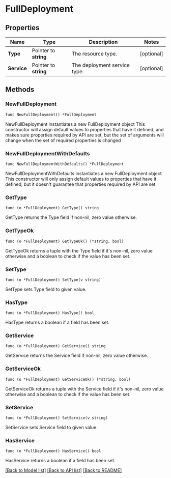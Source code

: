 # FullDeployment

## Properties

Name | Type | Description | Notes
------------ | ------------- | ------------- | -------------
**Type** | Pointer to **string** | The resource type. | [optional] 
**Service** | Pointer to **string** | The deployment service type. | [optional] 

## Methods

### NewFullDeployment

`func NewFullDeployment() *FullDeployment`

NewFullDeployment instantiates a new FullDeployment object
This constructor will assign default values to properties that have it defined,
and makes sure properties required by API are set, but the set of arguments
will change when the set of required properties is changed

### NewFullDeploymentWithDefaults

`func NewFullDeploymentWithDefaults() *FullDeployment`

NewFullDeploymentWithDefaults instantiates a new FullDeployment object
This constructor will only assign default values to properties that have it defined,
but it doesn't guarantee that properties required by API are set

### GetType

`func (o *FullDeployment) GetType() string`

GetType returns the Type field if non-nil, zero value otherwise.

### GetTypeOk

`func (o *FullDeployment) GetTypeOk() (*string, bool)`

GetTypeOk returns a tuple with the Type field if it's non-nil, zero value otherwise
and a boolean to check if the value has been set.

### SetType

`func (o *FullDeployment) SetType(v string)`

SetType sets Type field to given value.

### HasType

`func (o *FullDeployment) HasType() bool`

HasType returns a boolean if a field has been set.

### GetService

`func (o *FullDeployment) GetService() string`

GetService returns the Service field if non-nil, zero value otherwise.

### GetServiceOk

`func (o *FullDeployment) GetServiceOk() (*string, bool)`

GetServiceOk returns a tuple with the Service field if it's non-nil, zero value otherwise
and a boolean to check if the value has been set.

### SetService

`func (o *FullDeployment) SetService(v string)`

SetService sets Service field to given value.

### HasService

`func (o *FullDeployment) HasService() bool`

HasService returns a boolean if a field has been set.


[[Back to Model list]](../README.md#documentation-for-models) [[Back to API list]](../README.md#documentation-for-api-endpoints) [[Back to README]](../README.md)



